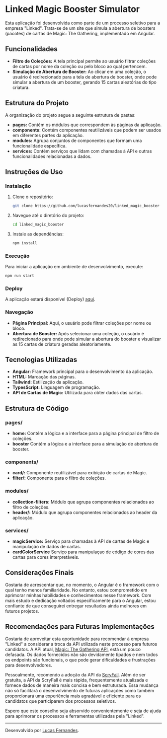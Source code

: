 # Linked Magic Booster Simulator

Esta aplicação foi desenvolvida como parte de um processo seletivo para a empresa "Linked". Trata-se de um site que simula a abertura de boosters (pacotes) de cartas de Magic: The Gathering, implementado em Angular.

## Funcionalidades

-   **Filtro de Coleções:** A tela principal permite ao usuário filtrar coleções de cartas por nome da coleção ou pelo bloco ao qual pertencem.
-   **Simulação de Abertura de Booster:** Ao clicar em uma coleção, o usuário é redirecionado para a tela de abertura de booster, onde pode simular a abertura de um booster, gerando 15 cartas aleatórias do tipo criatura.

## Estrutura do Projeto

A organização do projeto segue a seguinte estrutura de pastas:

-   **pages:** Contém os módulos que correspondem às páginas da aplicação.
-   **components:** Contém componentes reutilizáveis que podem ser usados em diferentes partes da aplicação.
-   **modules:** Agrupa conjuntos de componentes que formam uma funcionalidade específica.
-   **services:** Contém serviços que lidam com chamadas à API e outras funcionalidades relacionadas a dados.

## Instruções de Uso

### Instalação

1. Clone o repositório:

    ```bash
    git clone https://github.com/lucasfernandes20/linked_magic_booster
    ```

2. Navegue até o diretório do projeto:

    ```bash
    cd linked_magic_booster
    ```

3. Instale as dependências:
    ```bash
    npm install
    ```

### Execução

Para iniciar a aplicação em ambiente de desenvolvimento, execute:

```bash
npm run start
```

### Deploy

A aplicação estará disponível (Deploy) [aqui](https://linked-magic-booster.vercel.app/).

### Navegação

-   **Página Principal:** Aqui, o usuário pode filtrar coleções por nome ou bloco.
-   **Abertura de Booster:** Após selecionar uma coleção, o usuário é redirecionado para onde pode simular a abertura do booster e visualizar as 15 cartas de criatura geradas aleatoriamente.

## Tecnologias Utilizadas

-   **Angular:** Framework principal para o desenvolvimento da aplicação.
-   **HTML:** Marcação das páginas.
-   **Tailwind:** Estilização da aplicação.
-   **TypesScript:** Linguagem de programação.
-   **API de Cartas de Magic:** Utilizada para obter dados das cartas.

## Estrutura de Código

### pages/

-   **home:** Contém a lógica e a interface para a página principal de filtro de coleções.
-   **booster** Contém a lógica e a interface para a simulação de abertura de booster.

### components/

-   **card/:** Componente reutilizável para exibição de cartas de Magic.
-   **filter/:** Componente para o filtro de coleções.

### modules/

-   **collection-filters:** Módulo que agrupa componentes relacionados ao filtro de coleções.
-   **header/:** Módulo que agrupa componentes relacionados ao header da aplicação.

### services/

-   **magicService:** Serviço para chamadas à API de cartas de Magic e manipulação de dados de cartas.
-   **cardColorService** Serviço para manipulaçao de código de cores das cartas para cores interpretáveis.

## Considerações Finais

Gostaria de acrescentar que, no momento, o Angular é o framework com o qual tenho menos familiaridade. No entanto, estou comprometido em aprimorar minhas habilidades e conhecimentos nesse framework. Com mais estudo e dedicação voltados especificamente para o Angular, estou confiante de que conseguirei entregar resultados ainda melhores em futuros projetos.

## Recomendações para Futuras Implementações

Gostaria de aproveitar esta oportunidade para recomendar à empresa "Linked" a considerar a troca da API utilizada neste processo para futuros candidatos. A API atual, [Magic: The Gathering API](https://docs.magicthegathering.io), está um pouco defasada. Os dados fornecidos não são devidamente tipados e nem todos os endpoints são funcionais, o que pode gerar dificuldades e frustrações para desenvolvedores.

Pessoalmente, recomendo a adoção da API da [ScryFall](https://scryfall.com/docs/api). Além de ser gratuita, a API da ScryFall é mais rápida, frequentemente atualizada e fornece dados de maneira mais concisa e bem estruturada. Essa mudança não só facilitará o desenvolvimento de futuras aplicações como também proporcionará uma experiência mais agradável e eficiente para os candidatos que participarem dos processos seletivos.

Espero que este conselho seja absorvido convenientemente e seja de ajuda para aprimorar os processos e ferramentas utilizadas pela "Linked".

---

Desenvolvido por [Lucas Fernandes](https://linkedin.com/in/lucasfernandesreis).

```

```
